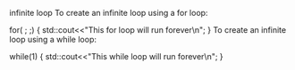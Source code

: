 infinite loop
To create an infinite loop using a for loop:

for( ; ;)
{
     std::cout<<"This for loop will run forever\n";
}
To create an infinite loop using a while loop:

while(1)
{
     std::cout<<"This while loop will run forever\n";
}